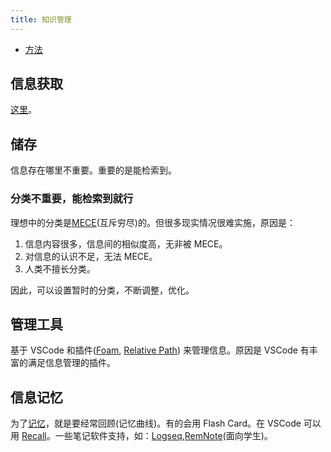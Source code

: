 ```yaml
---
title: 知识管理
---
```

* [方法](knowledge-management-methods.md)

## 信息获取
[这里](../g/get-info.md)。

## 储存
信息存在哪里不重要。重要的是能检索到。

### 分类不重要，能检索到就行
理想中的分类是[MECE](../m/mece.md)(互斥穷尽)的。但很多现实情况很难实施，原因是：
1. 信息内容很多，信息间的相似度高，无非被 MECE。
2. 对信息的认识不足，无法 MECE。
3. 人类不擅长分类。

因此，可以设置暂时的分类，不断调整，优化。

## 管理工具
基于 VSCode 和插件([Foam](../f/foam.md), [Relative Path](../r/relative-path.md)) 来管理信息。原因是 VSCode 有丰富的满足信息管理的插件。

## 信息记忆
为了[记忆](../m/memory.md)，就是要经常回顾(记忆曲线)。有的会用 Flash Card。在 VSCode 可以用 [Recall](../r/recall.md)。一些笔记软件支持，如：[Logseq](../l/logseq.md),[RemNote](https://www.remnote.com/)(面向学生)。

